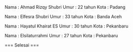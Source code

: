 Nama : Ahmad Rizqy Shubri
Umur : 22 tahun
Kota : Padang

Nama : Elfesra Shubri
Umur : 33 tahun
Kota : Banda Aceh

Nama : Hayatul Khairat ES
Umur : 30 tahun
Kota : Pekanbaru

Nama : Elsilaturrahmi
Umur : 27 tahun
Kota : Pekanbaru

=== Selesai ===
